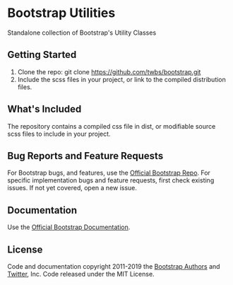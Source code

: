 # Bootstrap Utilities
Standalone collection of Bootstrap's Utility Classes

## Getting Started
1.  Clone the repo: git clone https://github.com/twbs/bootstrap.git
2.  Include the scss files in your project, or link to the compiled distribution files.

## What's Included
The repository contains a compiled css file in dist, or modifiable source scss files to include in your project.

## Bug Reports and Feature Requests
For Bootstrap bugs, and features, use the [Official Bootstrap Repo](https://github.com/twbs/bootstrap). For specific implementation bugs and feature requests, first check existing issues. If not yet covered, open a new issue.

## Documentation
Use the [Official Bootstrap Documentation](https://getbootstrap.com/docs/4.3/utilities/).

## License
Code and documentation copyright 2011-2019 the [Bootstrap Authors](https://github.com/twbs/bootstrap/graphs/contributors) and [Twitter](https://twitter.com/), Inc. Code released under the MIT License.
